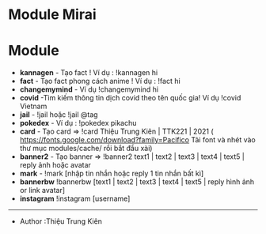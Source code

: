 # Module Mirai
# Module
- **kannagen** - Tạo fact ! Ví dụ : !kannagen hi
- **fact** - Tạo fact phong cách anime ! Ví dụ : !fact hi
- **changemymind** - Ví dụ !changemymind hi
- **covid** -Tìm kiếm thông tin dịch covid theo tên quốc gia! Ví dụ !covid Vietnam
- **jail** - !jail hoặc !jail @tag
- **pokedex** - Ví dụ : !pokedex pikachu
- **card** - Tạo card => !card Thiệu Trung Kiên | TTK221 | 2021 ( https://fonts.google.com/download?family=Pacifico Tải font và nhét vào thư mục modules/cache/ rồi bắt đầu xài)
- **banner2** - Tạo banner => !banner2 text1 | text2 | text3 | text4 | text5 | reply ảnh hoặc avatar
- **mark** - !mark [nhập tin nhắn hoặc reply 1 tin nhắn bất kì]
- **bannerbw** !bannerbw [text1 | text2 | text3 | text4 | text5 | reply hình ảnh or link avatar]
- **instagram** !instagram [username]
- -------------------------------------------------------------------------
- Author :Thiệu Trung Kiên
